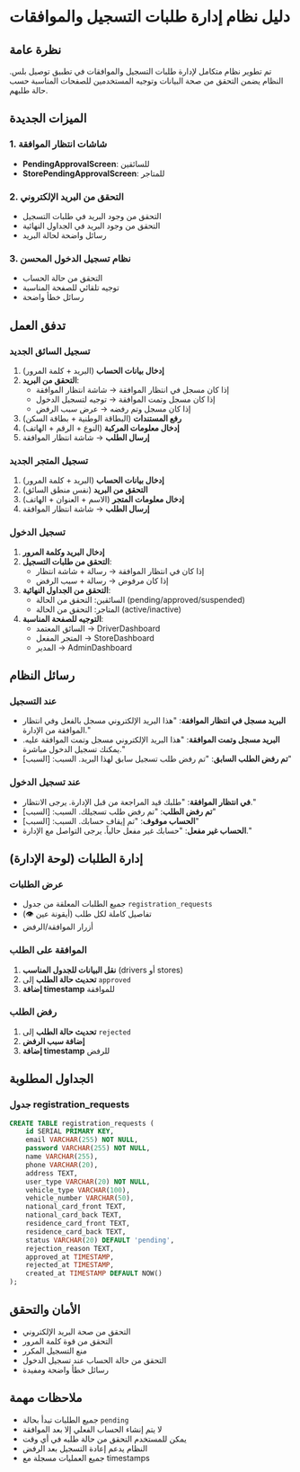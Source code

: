 # دليل نظام إدارة طلبات التسجيل والموافقات

## نظرة عامة
تم تطوير نظام متكامل لإدارة طلبات التسجيل والموافقات في تطبيق توصيل بلس. النظام يضمن التحقق من صحة البيانات وتوجيه المستخدمين للصفحات المناسبة حسب حالة طلبهم.

## الميزات الجديدة

### 1. شاشات انتظار الموافقة
- **PendingApprovalScreen**: للسائقين
- **StorePendingApprovalScreen**: للمتاجر

### 2. التحقق من البريد الإلكتروني
- التحقق من وجود البريد في طلبات التسجيل
- التحقق من وجود البريد في الجداول النهائية
- رسائل واضحة لحالة البريد

### 3. نظام تسجيل الدخول المحسن
- التحقق من حالة الحساب
- توجيه تلقائي للصفحة المناسبة
- رسائل خطأ واضحة

## تدفق العمل

### تسجيل السائق الجديد
1. **إدخال بيانات الحساب** (البريد + كلمة المرور)
2. **التحقق من البريد**: 
   - إذا كان مسجل في انتظار الموافقة → شاشة انتظار الموافقة
   - إذا كان مسجل وتمت الموافقة → توجيه لتسجيل الدخول
   - إذا كان مسجل وتم رفضه → عرض سبب الرفض
3. **رفع المستندات** (البطاقة الوطنية + بطاقة السكن)
4. **إدخال معلومات المركبة** (النوع + الرقم + الهاتف)
5. **إرسال الطلب** → شاشة انتظار الموافقة

### تسجيل المتجر الجديد
1. **إدخال بيانات الحساب** (البريد + كلمة المرور)
2. **التحقق من البريد** (نفس منطق السائق)
3. **إدخال معلومات المتجر** (الاسم + العنوان + الهاتف)
4. **إرسال الطلب** → شاشة انتظار الموافقة

### تسجيل الدخول
1. **إدخال البريد وكلمة المرور**
2. **التحقق من طلبات التسجيل**:
   - إذا كان في انتظار الموافقة → رسالة + شاشة انتظار
   - إذا كان مرفوض → رسالة + سبب الرفض
3. **التحقق من الجداول النهائية**:
   - السائقين: التحقق من الحالة (pending/approved/suspended)
   - المتاجر: التحقق من الحالة (active/inactive)
4. **التوجيه للصفحة المناسبة**:
   - السائق المعتمد → DriverDashboard
   - المتجر المفعل → StoreDashboard
   - المدير → AdminDashboard

## رسائل النظام

### عند التسجيل
- **البريد مسجل في انتظار الموافقة**: "هذا البريد الإلكتروني مسجل بالفعل وفي انتظار الموافقة من الإدارة."
- **البريد مسجل وتمت الموافقة**: "هذا البريد الإلكتروني مسجل وتمت الموافقة عليه. يمكنك تسجيل الدخول مباشرة."
- **تم رفض الطلب السابق**: "تم رفض طلب تسجيل سابق لهذا البريد. السبب: [السبب]"

### عند تسجيل الدخول
- **في انتظار الموافقة**: "طلبك قيد المراجعة من قبل الإدارة. يرجى الانتظار."
- **تم رفض الطلب**: "تم رفض طلب تسجيلك. السبب: [السبب]"
- **الحساب موقوف**: "تم إيقاف حسابك. السبب: [السبب]"
- **الحساب غير مفعل**: "حسابك غير مفعل حالياً. يرجى التواصل مع الإدارة."

## إدارة الطلبات (لوحة الإدارة)

### عرض الطلبات
- جميع الطلبات المعلقة من جدول `registration_requests`
- تفاصيل كاملة لكل طلب (أيقونة عين 👁️)
- أزرار الموافقة/الرفض

### الموافقة على الطلب
1. **نقل البيانات للجدول المناسب** (drivers أو stores)
2. **تحديث حالة الطلب** إلى `approved`
3. **إضافة timestamp** للموافقة

### رفض الطلب
1. **تحديث حالة الطلب** إلى `rejected`
2. **إضافة سبب الرفض**
3. **إضافة timestamp** للرفض

## الجداول المطلوبة

### جدول registration_requests
```sql
CREATE TABLE registration_requests (
    id SERIAL PRIMARY KEY,
    email VARCHAR(255) NOT NULL,
    password VARCHAR(255) NOT NULL,
    name VARCHAR(255),
    phone VARCHAR(20),
    address TEXT,
    user_type VARCHAR(20) NOT NULL,
    vehicle_type VARCHAR(100),
    vehicle_number VARCHAR(50),
    national_card_front TEXT,
    national_card_back TEXT,
    residence_card_front TEXT,
    residence_card_back TEXT,
    status VARCHAR(20) DEFAULT 'pending',
    rejection_reason TEXT,
    approved_at TIMESTAMP,
    rejected_at TIMESTAMP,
    created_at TIMESTAMP DEFAULT NOW()
);
```

## الأمان والتحقق
- التحقق من صحة البريد الإلكتروني
- التحقق من قوة كلمة المرور
- منع التسجيل المكرر
- التحقق من حالة الحساب عند تسجيل الدخول
- رسائل خطأ واضحة ومفيدة

## ملاحظات مهمة
- جميع الطلبات تبدأ بحالة `pending`
- لا يتم إنشاء الحساب الفعلي إلا بعد الموافقة
- يمكن للمستخدم التحقق من حالة طلبه في أي وقت
- النظام يدعم إعادة التسجيل بعد الرفض
- جميع العمليات مسجلة مع timestamps 